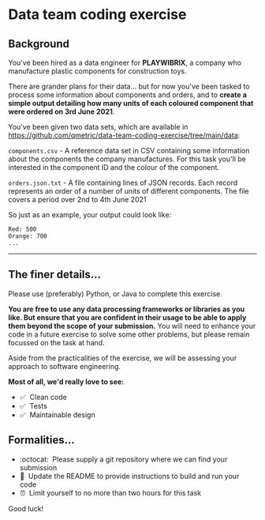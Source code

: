 # Data team coding exercise

## Background

You've been hired as a data engineer for **PLAYWIBRIX**, a company who manufacture plastic components for construction toys.

There are grander plans for their data... but for now you've been tasked to process some information about components and orders, and to **create a simple output detailing how many units of each coloured component that were ordered on 3rd June 2021**.

You've been given two data sets, which are available in https://github.com/qmetric/data-team-coding-exercise/tree/main/data:

`components.csv` - A reference data set in CSV containing some information about the components the company manufactures. For this task you'll be interested in the component ID and the colour of the component.

`orders.json.txt` - A file containing lines of JSON records. Each record represents an order of a number of units of different components. The file covers a period over 2nd to 4th June 2021

So just as an example, your output could look like:

```
Red: 500
Orange: 700
...
```

---

## The finer details...

Please use (preferably) Python, or Java to complete this exercise.

**You are free to use any data processing frameworks or libraries as you like. But ensure that you are confident in their usage to be able to apply them beyond the scope of your submission.** You will need to enhance your code in a future exercise to solve some other problems, but please remain focussed on the task at hand.

Aside from the practicalities of the exercise, we will be assessing your approach to software engineering. 

**Most of all, we'd really love to see:**

* ✅ &nbsp;Clean code
* ✅ &nbsp;Tests
* ✅ &nbsp;Maintainable design

## Formalities...

* :octocat: &nbsp;Please supply a git repository where we can find your submission
* 📄 &nbsp;Update the README to provide instructions to build and run your code
* ⏰ &nbsp;Limit yourself to no more than two hours for this task

Good luck!
